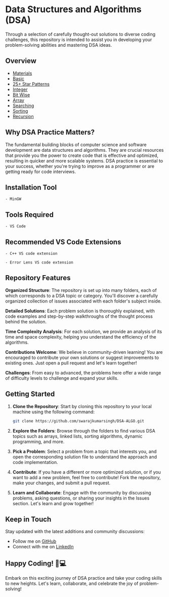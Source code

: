 # Data Structures and Algorithms (DSA)

Through a selection of carefully thought-out solutions to diverse coding challenges, this repository is intended to assist you in developing your problem-solving abilities and mastering DSA ideas.
## Overview
- [Materials](https://github.com/swarajkumarsingh/DSA-ALGO/tree/master/Materials)
- [Basic](https://github.com/swarajkumarsingh/DSA-ALGO/tree/master/syntax)
- [25+ Star Patterns](https://github.com/swarajkumarsingh/DSA-ALGO/tree/master/patterns)
- [Integer](https://github.com/swarajkumarsingh/DSA-ALGO/tree/master/Integer)
- [Bit Wise](https://github.com/swarajkumarsingh/DSA-ALGO/tree/master/Bit-Wise)
- [Array](https://github.com/swarajkumarsingh/DSA-ALGO/tree/master/array)
- [Searching](https://github.com/swarajkumarsingh/DSA-ALGO/tree/master/Search%20Algorithm)
- [Sorting](https://github.com/swarajkumarsingh/DSA-ALGO/tree/master/Sorting%20Algorithm)
- [Recursion](https://github.com/swarajkumarsingh/DSA-ALGO/tree/master/recursion)

## Why DSA Practice Matters?

The fundamental building blocks of computer science and software development are data structures and algorithms. They are crucial resources that provide you the power to create code that is effective and optimized, resulting in quicker and more scalable systems. DSA practice is essential to your success, whether you're trying to improve as a programmer or are getting ready for code interviews.

## Installation Tool

```
- MinGW
```

## Tools Required

```
- VS Code
```

## Recommended VS Code Extensions

```
- C++ VS code extension
```

```
- Error Lens VS code extension
```

## Repository Features

**Organized Structure**: The repository is set up into many folders, each of which corresponds to a DSA topic or category. You'll discover a carefully organized collection of issues associated with each folder's subject inside.

**Detailed Solutions**: Each problem solution is thoroughly explained, with code examples and step-by-step walkthroughs of the thought process behind the solution.

**Time Complexity Analysis**: For each solution, we provide an analysis of its time and space complexity, helping you understand the efficiency of the algorithms.

**Contributions Welcome**: We believe in community-driven learning! You are encouraged to contribute your own solutions or suggest improvements to existing ones. Just open a pull request and let's learn together!

**Challenges**: From easy to advanced, the problems here offer a wide range of difficulty levels to challenge and expand your skills.

## Getting Started

1. **Clone the Repository**: Start by cloning this repository to your local machine using the following command:

      ```bash
      git clone https://github.com/swarajkumarsingh/DSA-ALGO.git
      ```

2. **Explore the Folders**: Browse through the folders to find various DSA topics such as arrays, linked lists, sorting algorithms, dynamic programming, and more.

3. **Pick a Problem**: Select a problem from a topic that interests you, and open the corresponding solution file to understand the approach and code implementation.

4. **Contribute**: If you have a different or more optimized solution, or if you want to add a new problem, feel free to contribute! Fork the repository, make your changes, and submit a pull request.

5. **Learn and Collaborate**: Engage with the community by discussing problems, asking questions, or sharing your insights in the Issues section. Let's learn and grow together!

## Keep in Touch

Stay updated with the latest additions and community discussions:

- Follow me on [GitHub](https://github.com/swarajkumarsingh)
- Connect with me on [LinkedIn](https://www.linkedin.com/in/swarajkumarsingh)

## Happy Coding! 🚀💻

Embark on this exciting journey of DSA practice and take your coding skills to new heights. Let's learn, collaborate, and celebrate the joy of problem-solving!